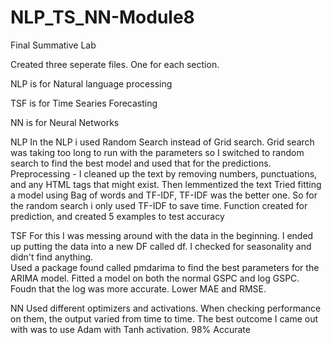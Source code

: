 # NLP_TS_NN-Module8
Final Summative Lab


Created three seperate files.  One for each section.  

NLP is for Natural language processing

TSF is for Time Searies Forecasting

NN is for Neural Networks


NLP
In the NLP i used Random Search instead of Grid search.  Grid search was taking too long to run with the parameters so I switched to random search to find the best model and used that for the predictions.  
Preprocessing - I cleaned up the text by removing numbers, punctuations, and any HTML tags that might exist.  Then lemmentized the text
Tried fitting a model using Bag of words and TF-IDF, TF-IDF was the better one.  So for the random search i only used TF-IDF to save time.
Function created for prediction, and created 5 examples to test accuracy


TSF
For this I was messing around with the data in the beginning.  I ended up putting the data into a new DF called df.
I checked for seasonality and didn't find anything.  
Used a package found called pmdarima to find the best parameters for the ARIMA model.
Fitted a model on both the normal GSPC and log GSPC.  Foudn that the log was more accurate.  Lower MAE and RMSE.  


NN
Used different optimizers and activations.  When checking performance on them, the output varied from time to time.  The best outcome I came out with was to use Adam with Tanh activation.  98% Accurate

